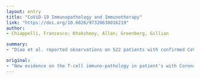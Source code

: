 ```yaml
---
layout: entry
title: "CoViD-19 Immunopathology and Immunotherapy"
link: "https://doi.org/10.6026/97320630016219"
author:
- Chiappelli, Francesco; Khakshooy, Allen; Greenberg, Gillian

summary:
- "Diao et al. reported observations on 522 patients with confirmed CoViD-19 symptomatology. Flow cytometry established a progressive increase in expression of programmed cell death marker-1 (PD-1) and T cell immunoglobulin and mucin domain 3 (Tim-3) as patients deteriorated. Recent clinical trials to rescue Tex show promising outcomes. Diao could proffer the first glimpse of immunopathology and possible immunotherapy for patients with coVid-19. New evidence on the T-cell immuno-pathology in patients with Corona Virus Disease 2019."

original:
- "New evidence on the T-cell immuno-pathology in patient's with Corona Virus Disease 2019 (CoViD-19) was reported by Diao et al. in MedRxiv (doi: 10.1101/2020.02.18.20024364) [1]. It reports observations on 522 patients with confirmed CoViD-19 symptomatology, compared to 40 control subjects. In brief, notable T cytopoenia was recorded by flow cytometry in the CD4+ and the CD8+ populations, which were significantly yet inversely correlated with remarkably increased serum levels of the pro-inflammatory cytokines IL-6, IL-10 and TNF-a. Flow cytometry established a progressive increase in the expression of programmed cell death marker-1 (PD-1) and T cell immunoglobulin and mucin domain 3 (Tim-3) as patients (n=14) deteriorated from prodromal to symptomatic CoViD-19 requiring intensive care. Here, we interpret these observations of Diao et al from our current understanding of T cell immunophysiology and immunopathology following an immune challenge in the form of sustained viral infection, as is the case in CoViD-19, with emphasis on exhausted T cells (Tex). Recent clinical trials to rescue Tex show promising outcomes. The relevance of these interventions for the prevention and treatment of CoViD-19 is discussed. Taken together, the data of Diao et al could proffer the first glimpse of immunopathology and possible immunotherapy for patients with CoViD-19."
---
```


